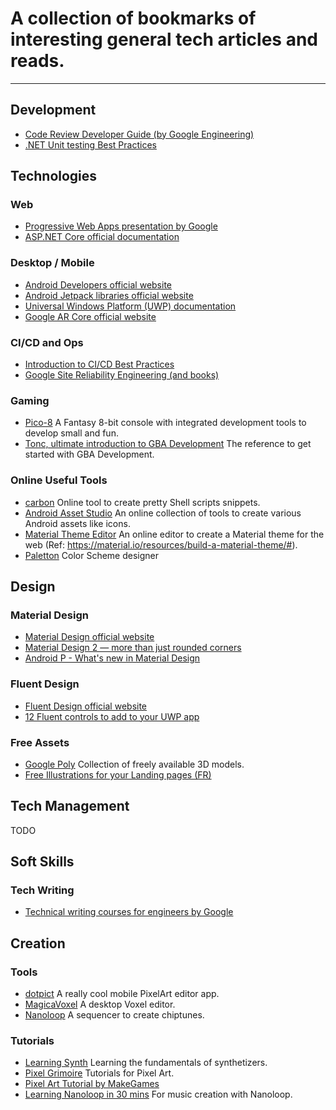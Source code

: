 # A collection of bookmarks of interesting general tech articles and reads.
------

## Development
* [Code Review Developer Guide (by Google Engineering)](https://google.github.io/eng-practices/review/)
* [.NET Unit testing Best Practices](https://docs.microsoft.com/en-us/dotnet/core/testing/unit-testing-best-practices)

## Technologies

### Web
* [Progressive Web Apps presentation by Google](https://developers.google.com/web/progressive-web-apps/)
* [ASP.NET Core official documentation](https://docs.microsoft.com/en-us/aspnet/core/)

### Desktop / Mobile
* [Android Developers official website](https://developer.android.com/docs)
* [Android Jetpack libraries official website](https://developer.android.com/jetpack)
* [Universal Windows Platform (UWP) documentation](https://docs.microsoft.com/en-us/windows/uwp/)
* [Google AR Core official website](https://developers.google.com/ar/)

### CI/CD and Ops
* [Introduction to CI/CD Best Practices](https://www.digitalocean.com/community/tutorials/an-introduction-to-ci-cd-best-practices)
* [Google Site Reliability Engineering (and books)](https://landing.google.com/sre/)

### Gaming
* [Pico-8](https://www.lexaloffle.com/pico-8.php) A Fantasy 8-bit console with integrated development tools to develop small and fun.
* [Tonc, ultimate introduction to GBA Development](http://www.coranac.com/tonc/) The reference to get started with GBA Development.

### Online Useful Tools
* [carbon](https://carbon.now.sh/) Online tool to create pretty Shell scripts snippets.
* [Android Asset Studio](https://romannurik.github.io/AndroidAssetStudio/) An online collection of tools to create various Android assets like icons.
* [Material Theme Editor](https://glitch.com/~material-theme-builder) An online editor to create a Material theme for the web (Ref: https://material.io/resources/build-a-material-theme/#).
* [Paletton](https://paletton.com/#uid=1000u0kllllaFw0g0qFqFg0w0aF) Color Scheme designer

## Design

### Material Design
* [Material Design official website](https://material.io/design/)
* [Material Design 2 — more than just rounded corners](https://medium.com/wertarbyte/material-design-2-more-than-just-rounded-corners-51e672e972a1)
* [Android P - What's new in Material Design](https://blog.usejournal.com/android-p-changes-in-new-material-design-ffb61e6112f9)

### Fluent Design
* [Fluent Design official website](https://www.microsoft.com/design/fluent/#/)
* [12 Fluent controls to add to your UWP app](https://medium.com/microsoft-design/12-fluent-controls-to-add-to-your-uwp-app-4f2f0430a113)

### Free Assets
* [Google Poly](https://poly.google.com/) Collection of freely available 3D models.
* [Free Illustrations for your Landing pages (FR)](https://www.blogduwebdesign.com/illustrations-gratuites)

## Tech Management
TODO

## Soft Skills

### Tech Writing
* [Technical writing courses for engineers by Google](https://developers.google.com/tech-writing)

## Creation

### Tools
* [dotpict](https://play.google.com/store/apps/details?id=net.dotpicko.dotpict&hl=en_US) A really cool mobile PixelArt editor app.
* [MagicaVoxel](https://ephtracy.github.io/) A desktop Voxel editor.
* [Nanoloop](https://www.nanoloop.com/) A sequencer to create chiptunes.

### Tutorials
* [Learning Synth](https://learningsynths.ableton.com/) Learning the fundamentals of synthetizers.
* [Pixel Grimoire](https://medium.com/pixel-grimoire) Tutorials for Pixel Art.
* [Pixel Art Tutorial by MakeGames](https://makegames.tumblr.com/post/42648699708/pixel-art-tutorial)
* [Learning Nanoloop in 30 mins](https://docpop.org/2014/05/nanoloop-tutorial-for-ios/) For music creation with Nanoloop.

